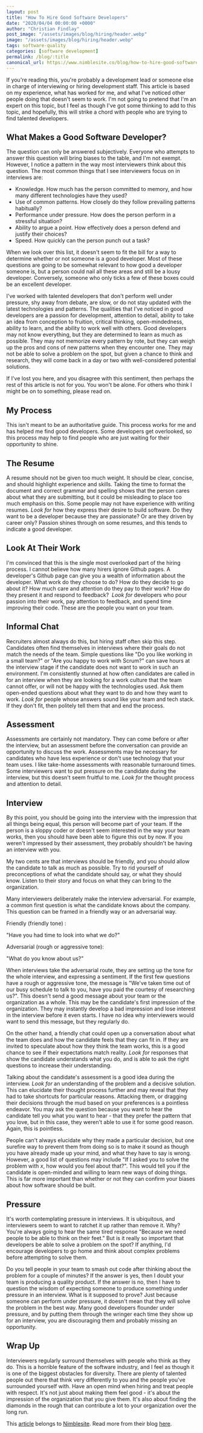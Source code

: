 ```yaml
---
layout: post
title: "How To Hire Good Software Developers"
date: "2020/04/04 00:00:00 +0000"
author: "Christian Findlay"
post_image: "/assets/images/blog/hiring/header.webp"
image: "/assets/images/blog/hiring/header.webp"
tags: software-quality
categories: [software development]
permalink: /blog/:title
canonical_url: https://www.nimblesite.co/blog/how-to-hire-good-software-developers
---
```


If you're reading this, you're probably a development lead or someone else in charge of interviewing or hiring development staff. This article is based on my experience, what has worked for me, and what I've noticed other people doing that doesn't seem to work. I'm not going to pretend that I'm an expert on this topic, but I feel as though I've got some thinking to add to this topic, and hopefully, this will strike a chord with people who are trying to find talented developers. 

What Makes a Good Software Developer?
-------------------------------------

The question can only be answered subjectively. Everyone who attempts to answer this question will bring biases to the table, and I'm not exempt. However, I notice a pattern in the way most interviewers think about this question. The most common things that I see interviewers focus on in interviews are:

*   Knowledge. How much has the person committed to memory, and how many different technologies have they used?
*   Use of common patterns. How closely do they follow prevailing patterns habitually?
*   Performance under pressure. How does the person perform in a stressful situation?
*   Ability to argue a point. How effectively does a person defend and justify their choices?
*   Speed. How quickly can the person punch out a task?

When we look over this list, it doesn't seem to fit the bill for a way to determine whether or not someone is a good developer. Most of these questions are going to be somewhat relevant to how good a developer someone is, but a person could nail all these areas and still be a lousy developer. Conversely, someone who only ticks a few of these boxes could be an excellent developer. 

I've worked with talented developers that don't perform well under pressure, shy away from debate, are slow, or do not stay updated with the latest technologies and patterns. The qualities that I've noticed in good developers are a passion for development, attention to detail, ability to take an idea from conception to fruition, critical thinking, open-mindedness, ability to learn, and the ability to work well with others. Good developers may not know everything, but they are determined to learn as much as possible. They may not memorize every pattern by rote, but they can weigh up the pros and cons of new patterns when they encounter one. They may not be able to solve a problem on the spot, but given a chance to think and research, they will come back in a day or two with well-considered potential solutions.

If I've lost you here, and you disagree with this sentiment, then perhaps the rest of this article is not for you. You won't be alone. For others who think I might be on to something, please read on.

My Process
----------

This isn't meant to be an authoritative guide. This process works for me and has helped me find good developers. Some developers get overlooked, so this process may help to find people who are just waiting for their opportunity to shine.

The Resume
----------

A resume should not be given too much weight. It should be clear, concise, and should highlight experience and skills. Taking the time to format the document and correct grammar and spelling shows that the person cares about what they are submitting, but it could be misleading to place too much emphasis on this. Some people may not have experience with writing resumes. _Look for_ how they express their desire to build software. Do they want to be a developer because they are passionate? Or are they driven by career only? Passion shines through on some resumes, and this tends to indicate a good developer.

Look At Their Work
------------------

I'm convinced that this is the single most overlooked part of the hiring process. I cannot believe how many hirers ignore Github pages. A developer's Github page can give you a wealth of information about the developer. What work do they choose to do? How do they decide to go about it? How much care and attention do they pay to their work? How do they present it and respond to feedback?  _Look for_ developers who pour passion into their work, pay attention to feedback, and spend time improving their code. These are the people you want on your team.

Informal Chat
-------------

Recruiters almost always do this, but hiring staff often skip this step. Candidates often find themselves in interviews where their goals do not match the needs of the team. Simple questions like "Do you like working in a small team?" or "Are you happy to work with Scrum?" can save hours at the interview stage if the candidate does not want to work in such an environment. I'm consistently stunned at how often candidates are called in for an interview when they are looking for a work culture that the team cannot offer, or will not be happy with the technologies used. Ask them open-ended questions about what they want to do and how they want to work. _Look for_ people whose answers sound like your team and tech stack. If they don't fit, then politely tell them that and end the process. 

Assessment
----------

Assessments are certainly not mandatory. They can come before or after the interview, but an assessment before the conversation can provide an opportunity to discuss the work. Assessments may be necessary for candidates who have less experience or don't use technology that your team uses. I like take-home assessments with reasonable turnaround times. Some interviewers want to put pressure on the candidate during the interview, but this doesn't seem fruitful to me. _Look for_ the thought process and attention to detail. 

Interview
---------

By this point, you should be going into the interview with the impression that all things being equal, this person will become part of your team. If the person is a sloppy coder or doesn't seem interested in the way your team works, then you should have been able to figure this out by now. If you weren't impressed by their assessment, they probably shouldn't be having an interview with you.

My two cents are that interviews should be friendly, and you should allow the candidate to talk as much as possible. Try to rid yourself of preconceptions of what the candidate should say, or what they should know. Listen to their story and focus on what they can bring to the organization. 

Many interviewers deliberately make the interview adversarial. For example, a common first question is what the candidate knows about the company. This question can be framed in a friendly way or an adversarial way. 

Friendly (friendly tone) :

"Have you had time to look into what we do?"

Adversarial (rough or aggressive tone):

"What do you know about us?"

When interviews take the adversarial route, they are setting up the tone for the whole interview, and expressing a sentiment. If the first few questions have a rough or aggressive tone, the message is "We've taken time out of our busy schedule to talk to you, have you paid the courtesy of researching us?". This doesn't send a good message about your team or the organization as a whole. This may be the candidate's first impression of the organization. They may instantly develop a bad impression and lose interest in the interview before it even starts. I have no idea why interviewers would want to send this message, but they regularly do.

On the other hand, a friendly chat could open up a conversation about what the team does and how the candidate feels that they can fit in. If they are invited to speculate about how they think the team works, this is a good chance to see if their expectations match reality. _Look for_ responses that show the candidate understands what you do, and is able to ask the right questions to increase their understanding.

Talking about the candidate's assessment is a good idea during the interview. _Look for_ an understanding of the problem and a decisive solution. This can elucidate their thought process further and may reveal that they had to take shortcuts for particular reasons. Attacking them, or dragging their decisions through the mud based on your preferences is a pointless endeavor. You may ask the question because you want to hear the candidate tell you what you want to hear - that they prefer the pattern that you love, but in this case, they weren't able to use it for some good reason. Again, this is pointless. 

People can't always elucidate why they made a particular decision, but one surefire way to prevent them from doing so is to make it sound as though you have already made up your mind, and what they have to say is wrong. However, a good list of questions may include "If I asked you to solve the problem with _x_, how would you feel about that?". This would tell you if the candidate is open-minded and willing to learn new ways of doing things. This is far more important than whether or not they can confirm your biases about how software should be built. 

Pressure
--------

It's worth contemplating pressure in interviews. It is ubiquitous, and interviewers seem to want to ratchet it up rather than remove it. Why? You're always going to hear the same tired response "Because we need people to be able to think on their feet." But is it really so important that developers be able to solve a problem on the spot? If anything, I'd encourage developers to go home and think about complex problems before attempting to solve them. 

Do you tell people in your team to smash out code after thinking about the problem for a couple of minutes? If the answer is yes, then I doubt your team is producing a quality product. If the answer is no, then I have to question the wisdom of expecting someone to produce something under pressure in an interview. What is it supposed to prove? Just because someone can perform under pressure, it doesn't mean that they will solve the problem in the best way. Many good developers flounder under pressure, and by putting them through the wringer each time they show up for an interview, you are discouraging them and probably missing an opportunity.

Wrap Up
-------

Interviewers regularly surround themselves with people who think as they do. This is a horrible feature of the software industry, and I feel as though it is one of the biggest obstacles for diversity. There are plenty of talented people out there that think very differently to you and the people you've surrounded yourself with. Have an open mind when hiring and treat people with respect. It's not just about making them feel good - it's about the impression of the organization that you give them. It's also about finding the diamonds in the rough that can contribute a lot to your organization over the long run.

This [article](https://www.nimblesite.co/blog/how-to-hire-good-software-developers) belongs to [Nimblesite](https://www.nimblesite.co). Read more from their blog [here](https://www.nimblesite.co/blog).